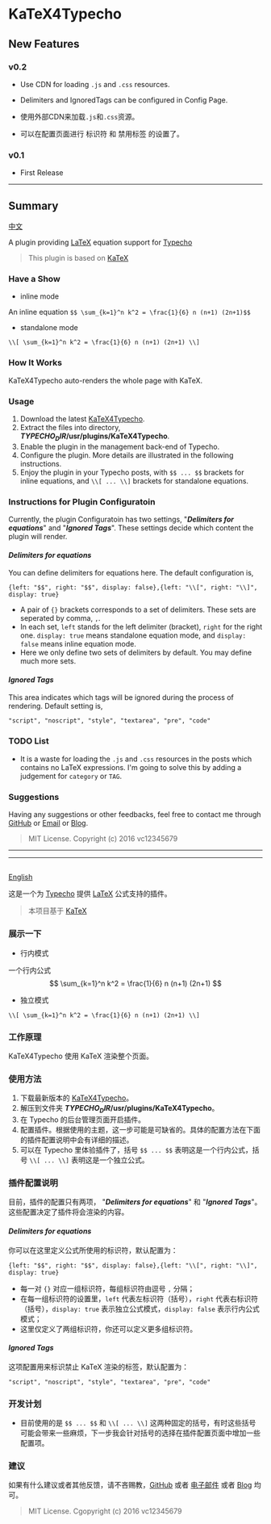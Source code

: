 # KaTeX4Typecho

## New Features
### v0.2

* Use CDN for loading `.js` and `.css` resources.

* Delimiters and IgnoredTags can be configured in Config Page.

* 使用外部CDN来加载`.js`和`.css`资源。

* 可以在配置页面进行 标识符 和 禁用标签 的设置了。

### v0.1

* First Release

---

## Summary

<a name="eng" href="#chs"> 中文 </a>

A plugin providing [LaTeX](http://www.latex-project.org/ "LaTeX") equation support for [Typecho](https://github.com/typecho/typecho "Typecho")

> This plugin is based on [KaTeX](https://github.com/Khan/KaTeX "KaTeX")

### Have a Show

* inline mode

An inline equation `$$ \sum_{k=1}^n k^2 = \frac{1}{6} n (n+1) (2n+1)$$`

* standalone mode

`\\[ \sum_{k=1}^n k^2 = \frac{1}{6} n (n+1) (2n+1) \\]`

### How It Works

KaTeX4Typecho auto-renders the whole page with KaTeX. 

### Usage

1. Download the latest [KaTeX4Typecho](https://github.com/vc12345679/KaTeX4Typecho/archive/master.zip).
2. Extract the files into directory, **$TYPECHO_DIR$/usr/plugins/KaTeX4Typecho**.
3. Enable the plugin in the management back-end of Typecho.
4. Configure the plugin. More details are illustrated in the following instructions.
5. Enjoy the plugin in your Typecho posts, with `$$ ... $$` brackets for inline equations, and `\\[ ... \\]` brackets for standalone equations. 

### Instructions for Plugin Configuratoin

Currently, the plugin Configuratoin has two settings, "***Delimiters for equations***" and "***Ignored Tags***".
These settings decide which content the plugin will render.

#### *Delimiters for equations*

You can define delimiters for equations here. The default configuration is,

`{left: "$$", right: "$$", display: false},{left: "\\[", right: "\\]", display: true}`

* A pair of `{}` brackets corresponds to a set of delimiters. These sets are seperated by comma, `,`.
* In each set, `left` stands for the left delimiter (bracket), `right` for the right one. `display: true` means standalone equation mode, and `display: false` means inline equation mode.
* Here we only define two sets of delimiters by default. You may define much more sets.

#### *Ignored Tags*

This area indicates which tags will be ignored during the process of rendering. Default setting is,

`"script", "noscript", "style", "textarea", "pre", "code"`

### TODO List

* It is a waste for loading the `.js` and `.css` resources in the posts which contains no LaTeX expressions. I'm going to solve this by adding a judgement for `category` or `TAG`.

### Suggestions

Having any suggestions or other feedbacks, feel free to contact me through [GitHub](https://github.com/vc12345679/) or [Email](mailto:chensiwei1990@gmail.com) or [Blog](https://blog.chensiwei.space/blog/katex4typecho.html).

> MIT License.
> Copyright (c) 2016 vc12345679

---
---

## 
<a name="chs" href="#eng"> English </a>

这是一个为 [Typecho](https://github.com/typecho/typecho "Typecho") 提供 [LaTeX](http://www.latex-project.org/ "LaTeX") 公式支持的插件。
> 本项目基于 [KaTeX](https://github.com/Khan/KaTeX "KaTeX")

### 展示一下

* 行内模式

一个行内公式 $$ \sum_{k=1}^n k^2 = \frac{1}{6} n (n+1) (2n+1) $$

* 独立模式

`\\[ \sum_{k=1}^n k^2 = \frac{1}{6} n (n+1) (2n+1) \\]`

### 工作原理

KaTeX4Typecho 使用 KaTeX 渲染整个页面。

### 使用方法

1. 下载最新版本的 [KaTeX4Typecho](https://github.com/vc12345679/KaTeX4Typecho/archive/master.zip)。
2. 解压到文件夹 **$TYPECHO_DIR$/usr/plugins/KaTeX4Typecho**。
3. 在 Typecho 的后台管理页面开启插件。
4. 配置插件。根据使用的主题，这一步可能是可缺省的。具体的配置方法在下面的插件配置说明中会有详细的描述。
5. 可以在 Typecho 里体验插件了，括号 `$$ ... $$` 表明这是一个行内公式，括号 `\\[ ... \\]` 表明这是一个独立公式。

### 插件配置说明

目前，插件的配置只有两项， "***Delimiters for equations***" 和 "***Ignored Tags***"。
这些配置决定了插件将会渲染的内容。

#### *Delimiters for equations*

你可以在这里定义公式所使用的标识符，默认配置为：

`{left: "$$", right: "$$", display: false},{left: "\\[", right: "\\]", display: true}`

* 每一对 `{}` 对应一组标识符，每组标识符由逗号 `,` 分隔；
* 在每一组标识符的设置里，`left` 代表左标识符（括号），`right` 代表右标识符（括号），`display: true` 表示独立公式模式，`display: false` 表示行内公式模式；
* 这里仅定义了两组标识符，你还可以定义更多组标识符。

#### *Ignored Tags*

这项配置用来标识禁止 KaTeX 渲染的标签，默认配置为：

`"script", "noscript", "style", "textarea", "pre", "code"`

### 开发计划

* 目前使用的是 `$$ ... $$` 和 `\\[ ... \\]` 这两种固定的括号，有时这些括号可能会带来一些麻烦，下一步我会针对括号的选择在插件配置页面中增加一些配置项。

### 建议

如果有什么建议或者其他反馈，请不吝赐教，[GitHub](https://github.com/vc12345679/) 或者 [电子邮件](mailto:chensiwei1990@gmail.com) 或者 [Blog](https://blog.chensiwei.space/blog/katex4typecho.html) 均可。

> MIT License.
> Cgopyright (c) 2016 vc12345679
